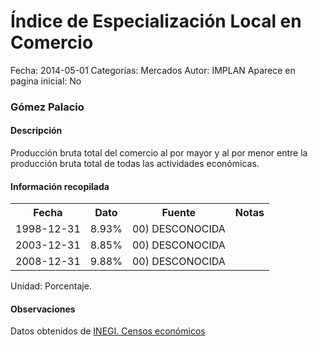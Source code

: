 Índice de Especialización Local en Comercio
=====

Fecha: 2014-05-01
Categorías: Mercados
Autor: IMPLAN
Aparece en pagina inicial: No

### Gómez Palacio

#### Descripción

Producción bruta total del comercio al por mayor y al por menor entre la producción bruta total de todas las actividades económicas.

#### Información recopilada

<table class="table table-hover table-bordered">
  <tr><th>Fecha</th><th>Dato</th><th>Fuente</th><th>Notas</th></tr>
  <tr><td>1998-12-31</td><td>8.93%</td><td>00) DESCONOCIDA</td><td></td></tr>
  <tr><td>2003-12-31</td><td>8.85%</td><td>00) DESCONOCIDA</td><td></td></tr>
  <tr><td>2008-12-31</td><td>9.88%</td><td>00) DESCONOCIDA</td><td></td></tr>
</table>

Unidad: Porcentaje.

#### Observaciones

Datos obtenidos de [INEGI. Censos económicos](http://www3.inegi.org.mx/sistemas/saic/)
